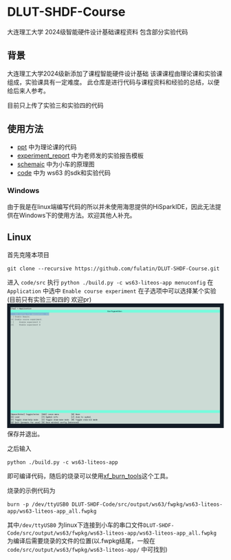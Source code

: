 # DLUT-SHDF-Course
大连理工大学 2024级智能硬件设计基础课程资料 包含部分实验代码

## 背景

大连理工大学2024级新添加了课程智能硬件设计基础
该课课程由理论课和实验课组成，实验课具有一定难度。
此仓库是进行代码与课程资料和经验的总结，以便给后来人参考。

目前只上传了实验三和实验四的代码

## 使用方法
- [ppt](./ppt) 中为理论课的代码
- [experiment_report](./experiment_report/) 中为老师发的实验报告模板
- [schemaic](./schematic/) 中为小车的原理图
- [code](./code/) 中为 ws63 的sdk和实验代码

### Windows

由于我是在linux端编写代码的所以并未使用海思提供的HiSparkIDE，因此无法提供在Windows下的使用方法。欢迎其他人补充。

## Linux

首先克隆本项目
~~~
git clone --recursive https://github.com/fulatin/DLUT-SHDF-Course.git

~~~

进入 `code/src` 执行 `python ./build.py -c ws63-liteos-app menuconfig`
在`Application` 中选中 `Enable course experiment` 在子选项中可以选择某个实验(目前只有实验三和四的 欢迎pr)
![](./img/image.png)
保存并退出。

之后输入
~~~
python ./build.py -c ws63-liteos-app
~~~
即可编译代码，随后的烧录可以使用[xf_burn_tools](https://github.com/geekheart/xf_burn_tools)这个工具。

烧录的示例代码为
~~~
burn -p /dev/ttyUSB0 DLUT-SHDF-Code/src/output/ws63/fwpkg/ws63-liteos-app/ws63-liteos-app_all.fwpkg
~~~

其中`/dev/ttyUSB0` 为linux下连接到小车的串口文件`DLUT-SHDF-Code/src/output/ws63/fwpkg/ws63-liteos-app/ws63-liteos-app_all.fwpkg`
为编译后需要烧录的文件的位置(以.fwpkg结尾，一般在`code/src/output/ws63/fwpkg/ws63-liteos-app/` 中可找到)
